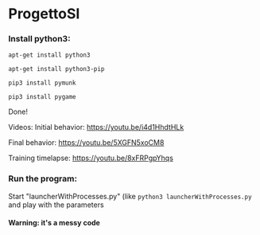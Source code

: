 # ProgettoSI

### Install python3:
`apt-get install python3`

`apt-get install python3-pip`

`pip3 install pymunk`

`pip3 install pygame`

Done!

Videos:
Initial behavior: https://youtu.be/i4d1HhdtHLk

Final behavior: https://youtu.be/5XGFN5xoCM8

Training timelapse: https://youtu.be/8xFRPgpYhqs


### Run the program:

Start "launcherWithProcesses.py" (like `python3 launcherWithProcesses.py` and play with the parameters 

#### Warning: it's a messy code

